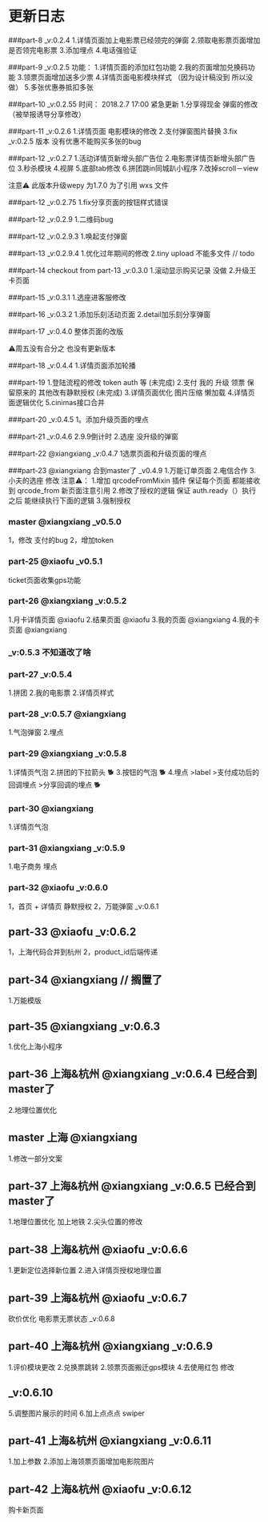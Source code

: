 # 更新日志
###part-8 _v:0.2.4
1.详情页面加上电影票已经领完的弹窗
2.领取电影票页面增加是否领完电影票
3.添加埋点
4.电话强验证

###part-9 _v:0.2.5
功能：
1.详情页面的添加红包功能
2.我的页面增加兑换码功能
3.领票页面增加送多少票
4.详情页面电影模块样式  （因为设计稿没到 所以没做）
5.多张优惠券抵扣多张

###part-10 _v:0.2.55 时间： 2018.2.7 17:00  紧急更新
1.分享得现金 弹窗的修改 （被举报诱导分享修改）

###part-11 _v:0.2.6
1.详情页面 电影模块的修改
2.支付弹窗图片替换
3.fix _v:0.2.5 版本 没有优惠不能购买多张的bug

###part-12 _v:0.2.7
1.活动详情页新增头部广告位
2.电影票详情页新增头部广告位
3.秒杀模块
4.视屏
5.底部tab修改
6.拼团跳in同城趴小程序
7.改掉scroll－view

注意⚠️ 此版本升级wepy 为1.7.0 为了引用 wxs 文件

###part-12 _v:0.2.75
1.fix分享页面的按钮样式错误

###part-12 _v:0.2.9
1.二维码bug

###part-12 _v:0.2.9.3
1.唤起支付弹窗

###part-13 _v:0.2.9.4
1.优化过年期间的修改
2.tiny upload 不能多文件 // todo

###part-14 checkout from part-13   _v:0.3.0
1.滚动显示购买记录 没做
2.升级王卡页面

###part-15  _v:0.3.1
1.选座进客服修改

###part-16 _v:0.3.2
1.添加乐刻活动页面
2.detail加乐刻分享弹窗

###part-17 _v:0.4.0
整体页面的改版

⚠️周五没有合分之 也没有更新版本

###part-18 _v:0.4.4
1.详情页面添加轮播

###part-19
1.登陆流程的修改 token auth 等 (未完成)
2.支付 我的 升级  领票 保留原来的 其他改有静默授权 (未完成)
3.详情页面优化 图片压缩 懒加载 
4.详情页面逻辑优化
5.cinimas接口合并

###part-20 _v:0.4.5
1。添加升级页面的埋点

###part-21 _v:0.4.6
2.9.9倒计时 
2.选座 没升级的弹窗

###part-22 @xiangxiang _v:0.4.7
1选票页面和升级页面的埋点

###part-23  @xiangxiang   合到master了 _v0.4.9
1.万能订单页面
2.电信合作
3.小夫的选座 修改 
注意⚠️：
1.增加 qrcodeFromMixin 插件 保证每个页面 都能接收到 qrcode_from 新页面注意引用
2.修改了授权的逻辑 保证 auth.ready（）执行之后 能继续执行下面的逻辑
3.强制授权

### master @xiangxiang  _v0.5.0
1，修改 支付的bug 
2，增加token

### part-25 @xiaofu  _v0.5.1
ticket页面收集gps功能

### part-26 @xiangxiang _v:0.5.2
1.月卡详情页面  @xiaofu
2.结果页面 @xiaofu
3.我的页面 @xiangxiang
4.我的卡页面  @xiangxiang

### _v:0.5.3 不知道改了啥

### part-27  _v:0.5.4
1.拼团
2.我的电影票
2.详情页样式

### part-28  _v:0.5.7 @xiangxiang
1.气泡弹窗
2.埋点

### part-29  @xiangxiang  _v:0.5.8
1.详情页气泡
2.拼团的下拉箭头  🐕
3.按钮的气泡 🐕
4.埋点 >label  >支付成功后的回调埋点 >分享回调的埋点  🐕

### part-30  @xiangxiang 
1.详情页气泡
### part-31  @xiangxiang   _v:0.5.9
1.电子商务 埋点

### part-32 @xiaofu _v:0.6.0
1，首页 + 详情页 静默授权
2，万能弹窗 _v:0.6.1

## part-33 @xiaofu _v:0.6.2
1，上海代码合并到杭州
2，product_id后端传递

## part-34 @xiangxiang  // 搁置了
1.万能模版  

## part-35 @xiangxiang  _v:0.6.3
1.优化上海小程序

## part-36 上海&杭州 @xiangxiang  _v:0.6.4  已经合到master了
2.地理位置优化

## master 上海 @xiangxiang 
1.修改一部分文案

## part-37 上海&杭州 @xiangxiang  _v:0.6.5  已经合到master了
1.地理位置优化  加上地铁
2.尖头位置的修改

## part-38 上海&杭州 @xiaofu _v:0.6.6
1.更新定位选择新位置
2.进入详情页授权地理位置

## part-39 上海&杭州 @xiaofu _v:0.6.7
砍价优化
电影票无票状态  _v:0.6.8

## part-40 上海&杭州 @xiangxiang _v:0.6.9
1.评价模块更改
2.兑换票跳转
2.领票页面搬迁gps模块
4.去使用红包 修改
## _v:0.6.10
5.调整图片展示的时间
6.加上点点点 swiper

## part-41 上海&杭州 @xiangxiang _v:0.6.11
1.加上参数
2.添加上海领票页面增加电影院图片

## part-42 上海&杭州 @xiaofu _v:0.6.12
购卡新页面
